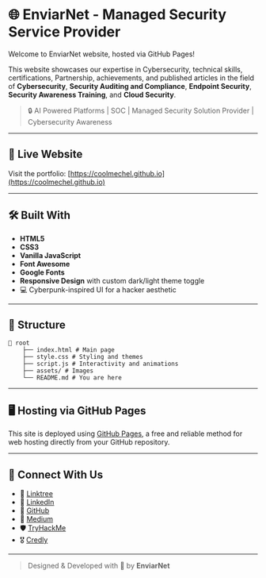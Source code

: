 # 🌐 EnviarNet - Managed Security Service Provider

Welcome to EnviarNet website, hosted via GitHub Pages!

This website showcases our expertise in Cybersecurity, technical skills, certifications, Partnership, achievements, and published articles in the field of **Cybersecurity**, **Security Auditing and Compliance**, **Endpoint Security**, **Security Awareness Training**, and **Cloud Security**.

> 🔒 AI Powered Platforms | SOC | Managed Security Solution Provider | Cybersecurity Awareness

---

## 🚀 Live Website

Visit the portfolio: [https://coolmechel.github.io](https://coolmechel.github.io)

---

## 🛠️ Built With

- **HTML5**
- **CSS3**
- **Vanilla JavaScript**
- **Font Awesome**
- **Google Fonts**
- **Responsive Design** with custom dark/light theme toggle
- 💻 Cyberpunk-inspired UI for a hacker aesthetic

---

## 📂 Structure

```
📁 root
    ├── index.html # Main page
    ├── style.css # Styling and themes
    ├── script.js # Interactivity and animations
    ├── assets/ # Images
    └── README.md # You are here
```

---
<!--
## 🧠 Sections Included

- 👨‍💻 About Me
- ⚙️ Skills (Security, Programming, Tools)
- 📁 Projects (with GitHub links)
- 🏢 Experience
- 🎓 Education
- 📜 Certifications
- 🏆 Achievements
- 📚 Trainings & Courses
- 📝 Blog Articles
- 📞 Contact Form

---
-->
## 🖥️ Hosting via GitHub Pages

This site is deployed using [GitHub Pages](https://pages.github.com/), a free and reliable method for web hosting directly from your GitHub repository.

---

## 📧 Connect With Us

- 🔗 [Linktree](https://linktr.ee/)
- 💼 [LinkedIn](https://www.linkedin.com/in/)
- 🐙 [GitHub](https://github.com/)
- 📝 [Medium](https://medium.com/)
- 🛡️ [TryHackMe](https://tryhackme.com/p/)
- 🎖️ [Credly](https://www.credly.com/users/)

---

> Designed & Developed with 💙 by **EnviarNet**
